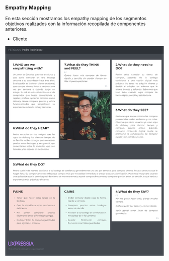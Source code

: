 ### Empathy Mapping
En esta sección mostramos los empathy mapping de los segmentos objetivos realizados con la información recopilada de componentes anteriores.

- Cliente
<img src="../../../img/Empathy Maps/Empathy Mapping Client.png">